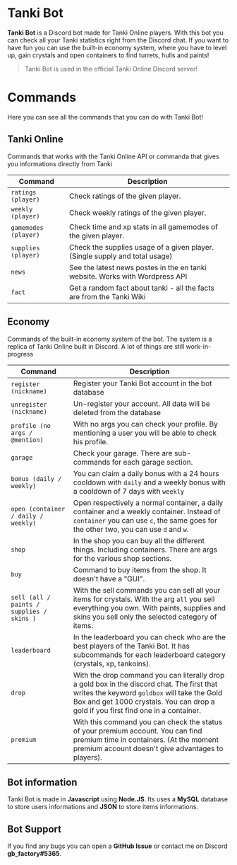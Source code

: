 # Tanki Bot

**Tanki Bot** is a Discord bot made for Tanki Online players. With this bot you can check all your Tanki statistics right from the Discord chat. If you want to have fun you can use the built-in economy system, where you have to level up, gain crystals and open containers to find turrets, hulls and paints!

>Tanki Bot is used in the official Tanki Online Discord server!

# Commands

Here you can see all the commands that you can do with Tanki Bot!

## Tanki Online

Commands that works with the Tanki Online API or commanda that gives you informations directly from Tanki

|Command | Description|
|-|-|
|`ratings (player)` | Check ratings of the given player.|
|`weekly (player)` | Check weekly ratings of the given player.|
|`gamemodes (player)` | Check time and xp stats in all gamemodes of the given player.|
|`supplies (player)` | Check the supplies usage of a given player. (Single supply and total usage)
|`news` | See the latest news postes in the en tanki website. Works with Wordpress API
|`fact` | Get a random fact about tanki - all the facts are from the Tanki Wiki

## Economy

Commands of the built-in economy system of the bot. The system is a replica of Tanki Online built in Discord.
A lot of things are still work-in-progress

| Command | Description
| - | - |
| `register (nickname)` | Register your Tanki Bot account in the bot database
| `unregister (nickname)` | Un-register your account. All data will be deleted from the database
| `profile (no args / @mention)`  | With no args you can check your profile. By mentioning a user you will be able to check his profile.
| `garage` | Check your garage. There are sub-commands for each garage section.
| `bonus (daily / weekly)` | You can claim a daily bonus with a 24 hours cooldown with `daily` and a weekly bonus with a cooldown of 7 days with `weekly`
| `open (container / daily / weekly)` | Open respectively a normal container, a daily container and a weekly container. Instead of `container` you can use `c`, the same goes for the other two, you can use `d` and `w`.
| `shop` | In the shop you can buy all the different things. Including containers. There are args for the various shop sections.
| `buy` | Command to buy items from the shop. It doesn't have a "GUI".
| `sell (all / paints / supplies / skins )` | With the sell commands you can sell all your items for crystals. With the arg `all` you sell everything you own. With paints, supplies and skins you sell only the selected category of items.
| `leaderboard` | In the leaderboard you can check who are the best players of the Tanki Bot. It has subcommands for each leaderboard category (crystals, xp, tankoins).
| `drop` | With the drop command you can literally drop a gold box in the discord chat. The first that writes the keyword `goldbox` will take the Gold Box and get 1000 crystals. You can drop a gold if you first find one in a container.
| `premium` | With this command you can check the status of your premium account. You can find premium time in containers. (At the moment premium account doesn't give advantages to players).

## Bot information
Tanki Bot is made in **Javascript** using **Node.JS**. Its uses a **MySQL** database to store users informations and **JSON** to store items informations.

## Bot Support
If you find any bugs you can open a **GitHub Issue** or contact me on Discord **gb_factory#5365**.
